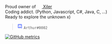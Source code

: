 Proud owner of [<img src="https://xiler.net/assets/logo-64x.png" height="16px" width="16px"> Xiler](https://xiler.net)  
Coding addict. (Python, Javascript, C#, Java, C, ...)  
Ready to explore the unknown x)  
  
  
> <img src="https://raw.githubusercontent.com/Arthurdw/Arthurdw/master/discord.webp" height="18px" width="18px"> `Arthur#0002`

[![GitHub metrics](https://metrics.lecoq.io/Arthurdw?pagespeed=1&languages=1&followup=1&isocalendar=1&gists=1&pagespeed.detailed=true)](https://metrics.lecoq.io/Arthurdw?pagespeed=1&languages=1&followup=1&isocalendar=1&gists=1&pagespeed.detailed=true)
